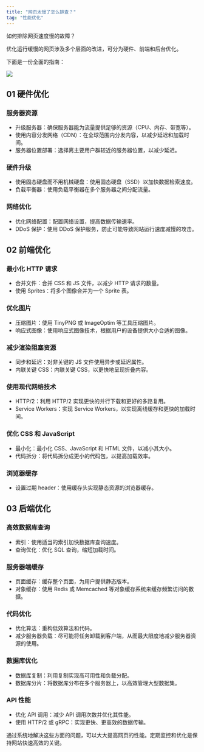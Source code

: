 ```yaml
---
title: "网页太慢了怎么排查？"
tag: "性能优化"
---
```


如何排除网页速度慢的故障？

优化运行缓慢的网页涉及多个层面的改进，可分为硬件、前端和后台优化。

下面是一份全面的指南：

<img src="../imgs/03/01.gif" />

## 01 硬件优化

### 服务器资源

- 升级服务器：确保服务器能为流量提供足够的资源（CPU、内存、带宽等）。
- 使用内容分发网络（CDN）：在全球范围内分发内容，以减少延迟和加载时间。
- 服务器位置部署：选择离主要用户群较近的服务器位置，以减少延迟。

### 硬件升级

- 使用固态硬盘而不用机械硬盘：使用固态硬盘（SSD）以加快数据检索速度。
- 负载平衡器：使用负载平衡器在多个服务器之间分配流量。

### 网络优化

- 优化网络配置：配置网络设置，提高数据传输速率。
- DDoS 保护：使用 DDoS 保护服务，防止可能导致网站运行速度减慢的攻击。

## 02 前端优化

### 最小化 HTTP 请求

- 合并文件：合并 CSS 和 JS 文件，以减少 HTTP 请求的数量。
- 使用 Sprites：将多个图像合并为一个 Sprite 表。

### 优化图片

- 压缩图片：使用 TinyPNG 或 ImageOptim 等工具压缩图片。
- 响应式图像：使用响应式图像技术，根据用户的设备提供大小合适的图像。

### 减少渲染阻塞资源

- 同步和延迟：对非关键的 JS 文件使用异步或延迟属性。
- 内联关键 CSS：内联关键 CSS，以更快地呈现折叠内容。

### 使用现代网络技术

- HTTP/2：利用 HTTP/2 实现更快的并行下载和更好的多路复用。
- Service Workers：实现 Service Workers，以实现离线缓存和更快的加载时间。

### 优化 CSS 和 JavaScript

- 最小化：最小化 CSS、JavaScript 和 HTML 文件，以减小其大小。
- 代码拆分：将代码拆分成更小的代码包，以提高加载效率。

### 浏览器缓存

- 设置过期 header：使用缓存头实现静态资源的浏览器缓存。

## 03 后端优化

### 高效数据库查询

- 索引：使用适当的索引加快数据库查询速度。
- 查询优化：优化 SQL 查询，缩短加载时间。

### 服务器端缓存

- 页面缓存：缓存整个页面，为用户提供静态版本。
- 对象缓存：使用 Redis 或 Memcached 等对象缓存系统来缓存频繁访问的数据。

### 代码优化

- 优化算法：重构低效算法和代码。
- 减少服务器负载：尽可能将任务卸载到客户端，从而最大限度地减少服务器资源的使用。

### 数据库优化

- 数据库复制：利用复制实现高可用性和负载分配。
- 数据库分片：将数据库分布在多个服务器上，以高效管理大型数据集。

### API 性能

- 优化 API 调用：减少 API 调用次数并优化其性能。
- 使用 HTTP/2 或 gRPC：实现更快、更高效的数据传输。

通过系统地解决这些方面的问题，可以大大提高网页的性能。定期监控和优化是保持网站快速高效的关键。

